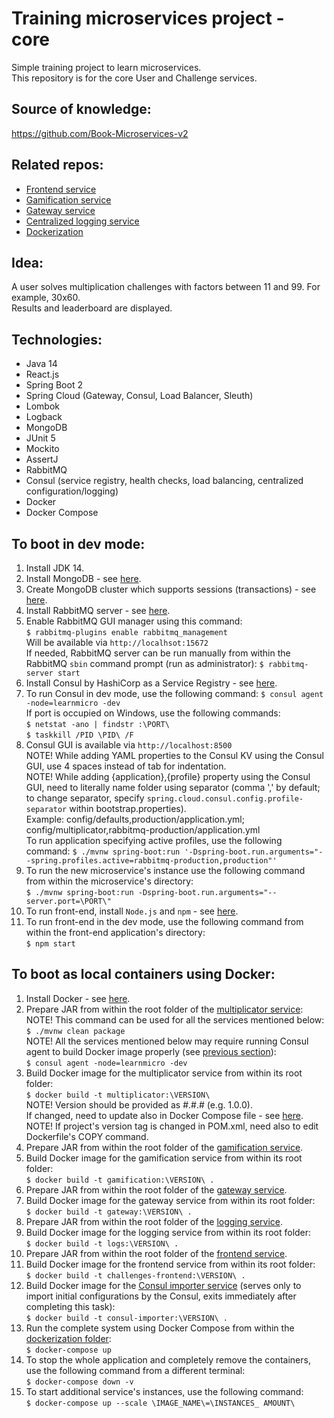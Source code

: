 # Training microservices project - core
Simple training project to learn microservices. <br>
This repository is for the core User and Challenge services.

## Source of knowledge:
https://github.com/Book-Microservices-v2

## Related repos:
<ul>
  <li><a href='https://github.com/olegyev/learn-microservices-multiplicator-frontend'>Frontend service</a></li>
  <li><a href='https://github.com/olegyev/learn-microservices-multiplicator-gamification'>Gamification service</a></li>
  <li><a href='https://github.com/olegyev/learn-microservices-multiplicator-gateway'>Gateway service</a></li>
  <li><a href='https://github.com/olegyev/learn-microservices-multiplicator-logs'>Centralized logging service</a></li>
  <li><a href='https://github.com/olegyev/learn-microservices-multiplicator-docker'>Dockerization</a></li>
</ul>

## Idea:
A user solves multiplication challenges with factors between 11 and 99. For example, 30x60. <br>
Results and leaderboard are displayed.

## Technologies:
<ul>
  <li>Java 14</li>
  <li>React.js</li>
  <li>Spring Boot 2</li>
  <li>Spring Cloud (Gateway, Consul, Load Balancer, Sleuth)</li>
  <li>Lombok</li>
  <li>Logback</li>
  <li>MongoDB</li>
  <li>JUnit 5</li>
  <li>Mockito</li>
  <li>AssertJ</li>
  <li>RabbitMQ</li>
  <li>Consul (service registry, health checks, load balancing, centralized configuration/logging)</li>
  <li>Docker</li>
  <li>Docker Compose</li>
</ul>

## To boot in dev mode:
<ol>
    <li>Install JDK 14.</li>
    <li>Install MongoDB - see <a href="https://docs.mongodb.com/manual/administration/install-community/">here</a>.</li>
    <li>Create MongoDB cluster which supports sessions (transactions) - see <a href="https://stackoverflow.com/a/62729445">here</a>.</li>
    <li>Install RabbitMQ server - see <a href="https://www.rabbitmq.com/download.html">here</a>.</li>
    <li>Enable RabbitMQ GUI manager using this command:<br>
        <code>$ rabbitmq-plugins enable rabbitmq_management</code><br>
        Will be available via <code>http://localhsot:15672</code><br>
        If needed, RabbitMQ server can be run manually from within the RabbitMQ <code>sbin</code> command prompt (run as administrator): <code>$ rabbitmq-server start</code></li>
    <li>Install Consul by HashiCorp as a Service Registry - see <a href="https://learn.hashicorp.com/tutorials/consul/get-started-install">here</a>.</li>
    <li>To run Consul in dev mode, use the following command: <code>$ consul agent -node=learnmicro -dev</code><br>
        If port is occupied on Windows, use the following commands:<br>
        <code>$ netstat -ano | findstr :\PORT\</code><br>
        <code>$ taskkill /PID \PID\ /F</code></li>
    <li>Consul GUI is available via <code>http://localhost:8500</code><br>
        NOTE! While adding YAML properties to the Consul KV using the Consul GUI, use 4 spaces instead of tab for indentation.<br>
        NOTE! While adding {application},{profile} property using the Consul GUI, need to literally name folder using separator (comma ',' by default; to change separator, specify <code>spring.cloud.consul.config.profile-separator</code> within bootstrap.properties).<br>
        Example: config/defaults,production/application.yml; config/multiplicator,rabbitmq-production/application.yml<br>
        To run application specifying active profiles, use the following command: <code>$ ./mvnw spring-boot:run '-Dspring-boot.run.arguments="--spring.profiles.active=rabbitmq-production,production"'</code></li>
    <li>To run the new microservice's instance use the following command from within the microservice's directory:<br>
        <code>$ ./mvnw spring-boot:run -Dspring-boot.run.arguments="--server.port=\PORT\"</code></li>
    <li>To run front-end, install <code>Node.js</code> and <code>npm</code> - see <a href="https://nodejs.org/en/download/">here</a>.</li>
    <li>To run front-end in the dev mode, use the following command from within the front-end application's directory:<br>
        <code>$ npm start</code></li>
</ol>

## To boot as local containers using Docker:
<ol>
    <li>Install Docker - see <a href="https://docs.docker.com/get-docker/">here</a>.</li>
    <li>Prepare JAR from within the root folder of the <a href='https://github.com/olegyev/learn-microservices-multiplicator'>multiplicator service</a>:<br>
        NOTE! This command can be used for all the services mentioned below:<br>
        <code>$ ./mvnw clean package</code><br>
        NOTE! All the services mentioned below may require running Consul agent to build Docker image properly (see <a href="#to-boot-in-dev-mode">previous section</a>):<br>
        <code>$ consul agent -node=learnmicro -dev</code></li>
    <li>Build Docker image for the multiplicator service from within its root folder:<br>
        <code>$ docker build -t multiplicator:\VERSION\</code><br>
        NOTE! Version should be provided as #.#.# (e.g. 1.0.0).<br>
        If changed, need to update also in Docker Compose file - see <a href='https://github.com/olegyev/learn-microservices-multiplicator-docker/blob/master/docker/docker-compose.yml'>here</a>.<br>
        NOTE! If project's version tag is changed in POM.xml, need also to edit Dockerfile's COPY command.</li>
    <li>Prepare JAR from within the root folder of the <a href='https://github.com/olegyev/learn-microservices-multiplicator-gamification'>gamification service</a>.<br>
    <li>Build Docker image for the gamification service from within its root folder:<br>
        <code>$ docker build -t gamification:\VERSION\ .</code></li>
    <li>Prepare JAR from within the root folder of the <a href='https://github.com/olegyev/learn-microservices-multiplicator-gateway'>gateway service</a>.<br>
    <li>Build Docker image for the gateway service from within its root folder:<br>
        <code>$ docker build -t gateway:\VERSION\ .</code></li>
    <li>Prepare JAR from within the root folder of the <a href='https://github.com/olegyev/learn-microservices-multiplicator-logs'>logging service</a>.<br>
    <li>Build Docker image for the logging service from within its root folder:<br>
        <code>$ docker build -t logs:\VERSION\ .</code></li>
    <li>Prepare JAR from within the root folder of the <a href='https://github.com/olegyev/learn-microservices-multiplicator-frontend'>frontend service</a>.<br>
    <li>Build Docker image for the frontend service from within its root folder:<br>
        <code>$ docker build -t challenges-frontend:\VERSION\ .</code></li>
    <li>Build Docker image for the <a href="https://github.com/olegyev/learn-microservices-multiplicator-docker/tree/master/docker/consul">Consul importer service</a> (serves only to import initial configurations by the Consul, exits immediately after completing this task):<br>
        <code>$ docker build -t consul-importer:\VERSION\ .</code></li>
    <li>Run the complete system using Docker Compose from within the <a href='https://github.com/olegyev/learn-microservices-multiplicator-docker/tree/master/docker'>dockerization folder</a>:<br>
        <code>$ docker-compose up</code></li>
    <li>To stop the whole application and completely remove the containers, use the following command from a different terminal:<br>
        <code>$ docker-compose down -v</code></li>
    <li>To start additional service's instances, use the following command:<br>
        <code>$ docker-compose up --scale \IMAGE_NAME\=\INSTANCES_ AMOUNT\</code></li>
</ol>